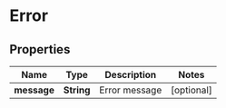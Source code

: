 

# Error


## Properties

| Name | Type | Description | Notes |
|------------ | ------------- | ------------- | -------------|
|**message** | **String** | Error message |  [optional] |



